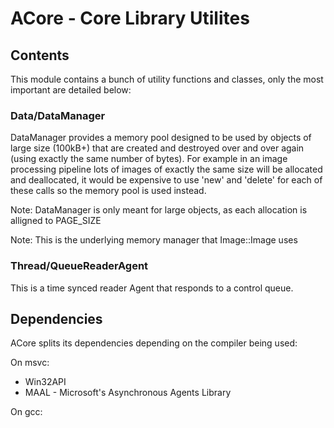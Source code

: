 
# ACore - Core Library Utilites

## Contents
This module contains a bunch of utility functions and classes, only the most important are detailed below:

### Data/DataManager
DataManager provides a memory pool designed to be used by objects of large size (100kB+) that are created and destroyed over and over again (using exactly the same number of bytes).  For example in an image processing pipeline lots of images of exactly the same size will be allocated and deallocated, it would be expensive to use 'new' and 'delete' for each of these calls so the memory pool is used instead.

Note: DataManager is only meant for large objects, as each allocation is alligned to PAGE_SIZE

Note: This is the underlying memory manager that Image::Image uses

### Thread/QueueReaderAgent
This is a time synced reader Agent that responds to a control queue.


## Dependencies

ACore splits its dependencies depending on the compiler being used:

On msvc:  
- Win32API  
- MAAL - Microsoft's Asynchronous Agents Library  

On gcc: